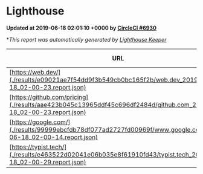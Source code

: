 
# Lighthouse

**Updated at 2019-06-18 02:01:10 +0000 by [CircleCI #6930](https://circleci.com/gh/ItinerisLtd/lighthouse-keeper-example/6930)**

**This report was automatically generated by [Lighthouse Keeper](https://github.com/itinerisltd/lighthouse-keeper)*

| URL | Performance | Accessibility | Best Practices | SEO | PWA | Updated At |
| --- | --- | --- | --- | --- | --- | --- |
| [https://web.dev/](./results/e09021ae7f54dd9f3b549cb0bc165f2b/web.dev_2019-06-18_02-00-23.report.json) | 0.86 | 0.9 | 1 | 0.96 | 1 | 2019-06-18T02:00:23.224Z |
| [https://github.com/pricing](./results/aae423b045c13965ddf45c696df2484d/github.com_2019-06-18_02-00-23.report.json) | 0.81 | 0.93 | 0.93 | 0.92 | 0.56 | 2019-06-18T02:00:23.197Z |
| [https://google.com/](./results/99999ebcfdb78df077ad2727fd00969f/www.google.com_2019-06-18_02-00-14.report.json) | 0.97 | 0.86 | 0.93 | 0.83 | 0.56 | 2019-06-18T02:00:14.059Z |
| [https://typist.tech/](./results/e463522d02041e06b035e8f61910fd43/typist.tech_2019-06-18_02-00-29.report.json) | 1 |  |  |  |  | 2019-06-18T02:00:29.150Z |
